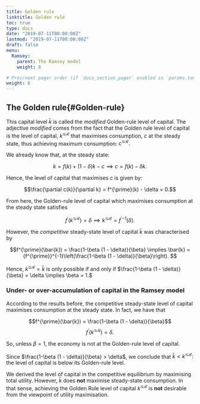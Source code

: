 ```yaml
---
title: Golden rule
linktitle: Golden rule
toc: true
type: docs
date: "2019-07-11T00:00:00Z"
lastmod: "2019-07-11T00:00:00Z"
draft: false
menu:
  Ramsey:
    parent: The Ramsey model
    weight: 8 

# Prev/next pager order (if `docs_section_pager` enabled in `params.toml`)
weight: 8
---
```


## The Golden rule{#Golden-rule}

This capital level $\bar{k}$ is called the _modified_ Golden-rule level of capital.
The adjective _modified_ comes from the fact that the Golden rule level of capital is the level of capital, $k^{\mathcal{GR}}$ that maximises consumption, $c$ at the steady state, thus achieving maximum consumption: $c^{\mathcal{GR}}.$

We already know that, at the steady state:

$$k=f(k)+(1-\delta)k-c \implies c = f(k) -\delta k.$$

Hence, the level of capital that maximises $c$ is given by:

$$\frac{\partial c(k)}{\partial k} = f^{\prime}(k) - \delta = 0.$$

From here, the Golden-rule level of capital which maximises consumption at the steady state satisfies

$$f^{\prime}(k^\mathcal{GR}) = \delta \implies k^{\mathcal{GR}} = {f^{\prime}}^{-1}(\delta).$$

However, the _competitive_ steady-state level of capital $\bar{k}$ was characterised by

$$f^{\prime}(\bar{k}) = \frac{1-\beta (1 - \delta)}{\beta} \implies \bar{k} = {f^{\prime}}^{-1}\left(\frac{1-\beta (1 - \delta)}{\beta}\right). $$

Hence, $k^{\mathcal{GR}} = \bar{k}$ is only possible if and only if $\frac{1-\beta (1 - \delta)}{\beta} = \delta \implies \beta = 1.$ 

### Under- or over-accumulation of capital in the Ramsey model

According to the results before, the competitive steady-state level of capital maximises consumption at the steady state.
In fact, we have that

$$f^{\prime}(\bar{k}) = \frac{1-\beta (1 - \delta)}{\beta}$$
$$f^{\prime}(k^{\mathcal{GR}}) = \delta.$$

So, unless $\beta = 1,$ the economy is not at the Golden-rule level of capital.

Since $\frac{1-\beta (1 - \delta)}{\beta} > \delta$, we conclude that $\bar{k} < k^{\mathcal{GR}}:$ the level of capital is below its Golden-rule level.

We derived the level of capital in the competitive equilibrium by maximising total utility.
However, $\bar{k}$ does **not** maximise steady-state consumption.
In that sense, achieving the Golden Rule level of capital $k^{\mathcal{GR}}$ is **not** desirable from the viewpoint of utility maximisation.

